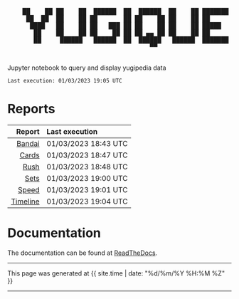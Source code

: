 <div align='center'>
    <pre>
    <br>
    ██    ██ ██    ██  ██████  ██  ██████  ██    ██ ███████ ██████  ██    ██ 
     ██  ██  ██    ██ ██       ██ ██    ██ ██    ██ ██      ██   ██  ██  ██  
      ████   ██    ██ ██   ███ ██ ██    ██ ██    ██ █████   ██████    ████   
       ██    ██    ██ ██    ██ ██ ██ ▄▄ ██ ██    ██ ██      ██   ██    ██    
       ██     ██████   ██████  ██  ██████   ██████  ███████ ██   ██    ██    
                                      ▀▀                                     
    </pre>
</div>

Jupyter notebook to query and display yugipedia data

    Last execution: 01/03/2023 19:05 UTC

# Reports

|                    Report | Last execution       |
| -------------------------:|:-------------------- |
| [Bandai](Bandai.html) | 01/03/2023 18:43 UTC |
| [Cards](Cards.html) | 01/03/2023 18:47 UTC |
| [Rush](Rush.html) | 01/03/2023 18:48 UTC |
| [Sets](Sets.html) | 01/03/2023 19:00 UTC |
| [Speed](Speed.html) | 01/03/2023 19:01 UTC |
| [Timeline](Timeline.html) | 01/03/2023 19:04 UTC |

# Documentation

The documentation can be found at [ReadTheDocs](https://yugiquery.readthedocs.io/en/latest/).

---

This page was generated at <time datetime="{{ site.time | date_to_xmlschema }}">{{ site.time | date: "%d/%m/%Y %H:%M %Z" }}</time>

---